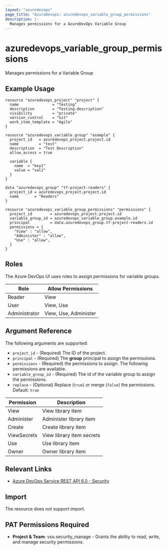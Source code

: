 ```yaml
---
layout: "azuredevops"
page_title: "AzureDevops: azuredevops_variable_group_permissions"
description: |-
  Manages permissions for a AzureDevOps Variable Group
---
```


# azuredevops_variable_group_permissions

Manages permissions for a Variable Group


## Example Usage

```hcl
resource "azuredevops_project" "project" {
  name               = "Testing"
  description        = "Testing-description"
  visibility         = "private"
  version_control    = "Git"
  work_item_template = "Agile"
}

resource "azuredevops_variable_group" "example" {
  project_id   = azuredevops_project.project.id
  name         = "test"
  description  = "Test Description"
  allow_access = true

  variable {
    name  = "key1"
    value = "val1"
  }
}

data "azuredevops_group" "tf-project-readers" {
  project_id = azuredevops_project.project.id
  name       = "Readers"
}

resource "azuredevops_variable_group_permissions" "permissions" {
  project_id        = azuredevops_project.project.id
  variable_group_id = azuredevops_variable_group.example.id
  principal         = data.azuredevops_group.tf-project-readers.id
  permissions = {
    "View" : "allow",
    "Administer" : "allow",
    "Use" : "allow",
  }
}
```

## Roles

The Azure DevOps UI uses roles to assign permissions for variable groups.

| Role          | Allow Permissions      |
| ------------- | ---------------------- |
| Reader        | View                   |
| User          | View, Use              |
| Administrator | View, Use, Administer  |


## Argument Reference

The following arguments are supported:

* `project_id` - (Required) The ID of the project.
* `principal` - (Required) The **group** principal to assign the permissions.
* `permissions` - (Required) the permissions to assign. The following permissions are available.
* `variable_group_id` - (Required) The id of the variable group to assign the permissions.
* `replace` - (Optional) Replace (`true`) or merge (`false`) the permissions. Default: `true`

| Permission        | Description                         |
| ----------------- | ----------------------------------- |
| View              | View library item                   |
| Administer        | Administer library item             |
| Create            | Create library item                 |
| ViewSecrets       | View library item secrets           |
| Use               | Use library item                    |
| Owner             | Owner library item                  |

## Relevant Links

* [Azure DevOps Service REST API 6.0 - Security](https://docs.microsoft.com/en-us/rest/api/azure/devops/security/?view=azure-devops-rest-6.0)

## Import

The resource does not support import.

## PAT Permissions Required

- **Project & Team**: vso.security_manage - Grants the ability to read, write, and manage security permissions.
